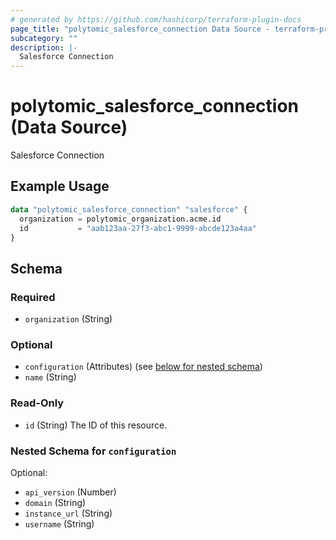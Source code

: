 ```yaml
---
# generated by https://github.com/hashicorp/terraform-plugin-docs
page_title: "polytomic_salesforce_connection Data Source - terraform-provider-polytomic"
subcategory: ""
description: |-
  Salesforce Connection
---
```


# polytomic_salesforce_connection (Data Source)

Salesforce Connection

## Example Usage

```terraform
data "polytomic_salesforce_connection" "salesforce" {
  organization = polytomic_organization.acme.id
  id           = "aab123aa-27f3-abc1-9999-abcde123a4aa"
}
```

<!-- schema generated by tfplugindocs -->
## Schema

### Required

- `organization` (String)

### Optional

- `configuration` (Attributes) (see [below for nested schema](#nestedatt--configuration))
- `name` (String)

### Read-Only

- `id` (String) The ID of this resource.

<a id="nestedatt--configuration"></a>
### Nested Schema for `configuration`

Optional:

- `api_version` (Number)
- `domain` (String)
- `instance_url` (String)
- `username` (String)


